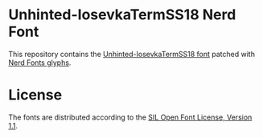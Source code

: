 # Unhinted-IosevkaTermSS18 Nerd Font
This repository contains the [Unhinted-IosevkaTermSS18 font](https://github.com/be5invis/Iosevka) patched with [Nerd Fonts glyphs](https://github.com/ryanoasis/nerd-fonts).

# License
The fonts are distributed according to the [SIL Open Font License, Version 1.1](LICENSE).
